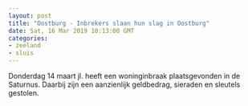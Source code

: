 ```yaml
---
layout: post
title: "Oostburg - Inbrekers slaan hun slag in Oostburg"
date: Sat, 16 Mar 2019 10:13:00 GMT
categories: 
- zeeland 
- sluis 
---
```


Donderdag 14 maart jl. heeft een woninginbraak plaatsgevonden in de Saturnus. Daarbij zijn een aanzienlijk geldbedrag, sieraden en sleutels gestolen.
